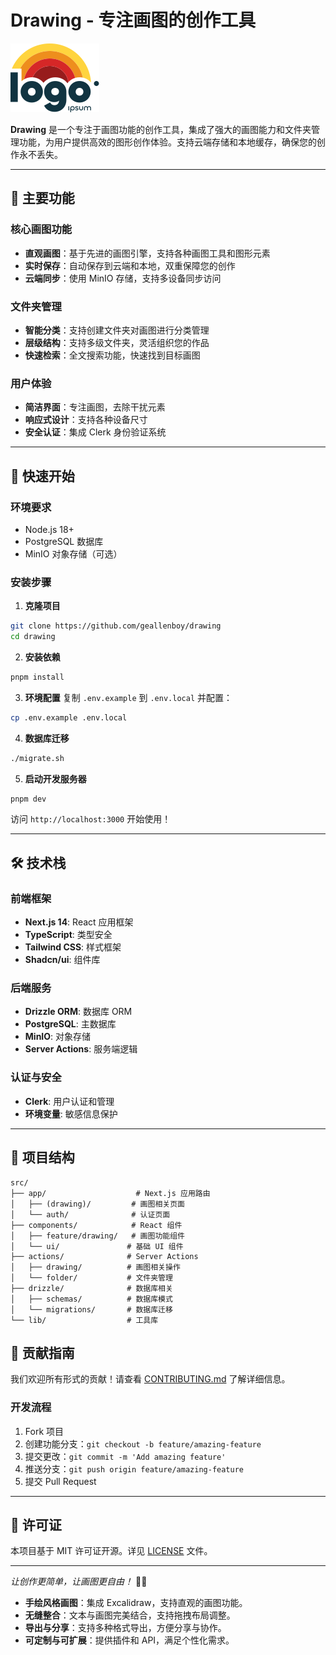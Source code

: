 # Drawing - 专注画图的创作工具

![Drawing Logo](./public/logo.svg)

**Drawing** 是一个专注于画图功能的创作工具，集成了强大的画图能力和文件夹管理功能，为用户提供高效的图形创作体验。支持云端存储和本地缓存，确保您的创作永不丢失。

---

## 🎨 主要功能

### 核心画图功能
- **直观画图**：基于先进的画图引擎，支持各种画图工具和图形元素
- **实时保存**：自动保存到云端和本地，双重保障您的创作
- **云端同步**：使用 MinIO 存储，支持多设备同步访问

### 文件夹管理
- **智能分类**：支持创建文件夹对画图进行分类管理
- **层级结构**：支持多级文件夹，灵活组织您的作品
- **快速检索**：全文搜索功能，快速找到目标画图

### 用户体验
- **简洁界面**：专注画图，去除干扰元素
- **响应式设计**：支持各种设备尺寸
- **安全认证**：集成 Clerk 身份验证系统

---

## 🚀 快速开始

### 环境要求
- Node.js 18+
- PostgreSQL 数据库
- MinIO 对象存储（可选）

### 安装步骤

1. **克隆项目**
```bash
git clone https://github.com/geallenboy/drawing
cd drawing
```

2. **安装依赖**
```bash
pnpm install
```

3. **环境配置**
复制 `.env.example` 到 `.env.local` 并配置：
```bash
cp .env.example .env.local
```

4. **数据库迁移**
```bash
./migrate.sh
```

5. **启动开发服务器**
```bash
pnpm dev
```

访问 `http://localhost:3000` 开始使用！

---

## 🛠 技术栈

### 前端框架
- **Next.js 14**: React 应用框架
- **TypeScript**: 类型安全
- **Tailwind CSS**: 样式框架
- **Shadcn/ui**: 组件库

### 后端服务
- **Drizzle ORM**: 数据库 ORM
- **PostgreSQL**: 主数据库
- **MinIO**: 对象存储
- **Server Actions**: 服务端逻辑

### 认证与安全
- **Clerk**: 用户认证和管理
- **环境变量**: 敏感信息保护

---

## 📁 项目结构

```
src/
├── app/                    # Next.js 应用路由
│   ├── (drawing)/         # 画图相关页面
│   └── auth/              # 认证页面
├── components/            # React 组件
│   ├── feature/drawing/   # 画图功能组件
│   └── ui/               # 基础 UI 组件
├── actions/              # Server Actions
│   ├── drawing/          # 画图相关操作
│   └── folder/           # 文件夹管理
├── drizzle/              # 数据库相关
│   ├── schemas/          # 数据库模式
│   └── migrations/       # 数据库迁移
└── lib/                  # 工具库
```


## 🤝 贡献指南

我们欢迎所有形式的贡献！请查看 [CONTRIBUTING.md](./CONTRIBUTING.md) 了解详细信息。

### 开发流程
1. Fork 项目
2. 创建功能分支：`git checkout -b feature/amazing-feature`
3. 提交更改：`git commit -m 'Add amazing feature'`
4. 推送分支：`git push origin feature/amazing-feature`
5. 提交 Pull Request

---


## 📄 许可证

本项目基于 MIT 许可证开源。详见 [LICENSE](./LICENSE) 文件。


---

*让创作更简单，让画图更自由！* 🎨✨
- **手绘风格画图**：集成 Excalidraw，支持直观的画图功能。
- **无缝整合**：文本与画图完美结合，支持拖拽布局调整。
- **导出与分享**：支持多种格式导出，方便分享与协作。
- **可定制与可扩展**：提供插件和 API，满足个性化需求。


